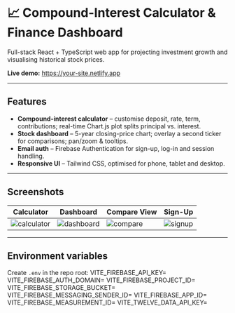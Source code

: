 # 📈 Compound-Interest Calculator & Finance Dashboard

Full-stack React + TypeScript web app for projecting investment growth and visualising historical stock prices.

**Live demo:** https://your-site.netlify.app

---

## Features
- **Compound-interest calculator** – customise deposit, rate, term, contributions; real-time Chart.js plot splits principal vs. interest.
- **Stock dashboard** – 5-year closing-price chart; overlay a second ticker for comparisons; pan/zoom & tooltips.
- **Email auth** – Firebase Authentication for sign-up, log-in and session handling.
- **Responsive UI** – Tailwind CSS, optimised for phone, tablet and desktop.

---

## Screenshots
| Calculator | Dashboard | Compare View | Sign-Up |
|------------|-----------|--------------|---------|
| ![calculator](./screenshots/calculator.png) | ![dashboard](./screenshots/dashboard.png) | ![compare](./screenshots/compare.png) | ![signup](./screenshots/signup.png) |

---

## Environment variables
Create `.env` in the repo root:
VITE_FIREBASE_API_KEY=
VITE_FIREBASE_AUTH_DOMAIN=
VITE_FIREBASE_PROJECT_ID=
VITE_FIREBASE_STORAGE_BUCKET=
VITE_FIREBASE_MESSAGING_SENDER_ID=
VITE_FIREBASE_APP_ID=
VITE_FIREBASE_MEASUREMENT_ID=
VITE_TWELVE_DATA_API_KEY=



